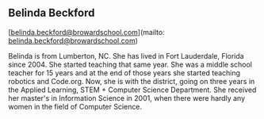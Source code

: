 ## Belinda Beckford[belinda.beckford@browardschool.com](mailto: belinda.beckford@browardschool.com)Belinda is from Lumberton, NC. She has lived in Fort Lauderdale, Florida since 2004. She  started teaching that same year. She was a middle school teacher for 15 years and at the end of those years she started teaching robotics and Code.org. Now, she is with the district, going on three years in the Applied Learning, STEM + Computer Science Department. She received her master's in Information Science in 2001, when there were hardly any women in the field of Computer Science. 